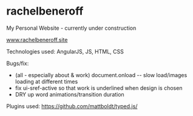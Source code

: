 # rachelbeneroff
My Personal Website - currently under construction

www.rachelbeneroff.site

Technologies used: AngularJS, JS, HTML, CSS

Bugs/fix:
- (all - especially about & work) document.onload -- slow load/images loading at different times
- fix ui-sref-active so that work is underlined when design is chosen
- DRY up word animations/transition duration

Plugins used:
https://github.com/mattboldt/typed.js/
